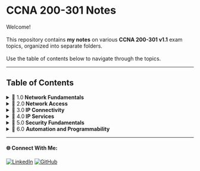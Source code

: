 # CCNA 200-301 Notes

Welcome!   
<br>
This repository contains **my notes** on various **CCNA 200-301 v1.1** exam topics, organized into separate folders.
<br>   
Use the table of contents below to navigate through the topics.

---

## Table of Contents

<details>
  <summary>📂 1.0<b> Network Fundamentals</b> </summary>
  
  &nbsp;&nbsp;&nbsp;&nbsp;&nbsp;&nbsp;&nbsp;&nbsp;&nbsp; 🔗 **1.1** [Explain the role and function of network components](./1.0%20Network%20Fundamentals/readme.md#11-explain-the-role-and-function-of-network-components)  

  &nbsp;&nbsp;&nbsp;&nbsp;&nbsp;&nbsp;&nbsp;&nbsp;&nbsp; 🔗 **1.2** [Describe characteristics of network topology architectures](./1.0%20Network%20Fundamentals/readme.md#12-describe-characteristics-of-network-topology-architectures )  

  &nbsp;&nbsp;&nbsp;&nbsp;&nbsp;&nbsp;&nbsp;&nbsp;&nbsp; 🔗 **1.3** [Compare physical interface and cabling types](./1.0%20Network%20Fundamentals/readme.md#13-compare-physical-interface-and-cabling-types)  

  &nbsp;&nbsp;&nbsp;&nbsp;&nbsp;&nbsp;&nbsp;&nbsp;&nbsp; 🔗 **1.4** [Identify interface and cable issues (collisions, errors, mismatch duplex, and/or speed)](./1.0%20Network%20Fundamentals/readme.md#14-identify-interface-and-cable-issues-collisions-errors-mismatch-duplex-andor-speed  )  

  &nbsp;&nbsp;&nbsp;&nbsp;&nbsp;&nbsp;&nbsp;&nbsp;&nbsp; 🔗 **1.5** [Compare TCP to UDP](./1.0%20Network%20Fundamentals/readme.md#15-compare-tcp-to-udp )  

  &nbsp;&nbsp;&nbsp;&nbsp;&nbsp;&nbsp;&nbsp;&nbsp;&nbsp; 🔗 **1.6** [Configure and verify IPv4 addressing and subnetting](./1.0%20Network%20Fundamentals/readme.md#16-configure-and-verify-ipv4-addressing-and-subnetting)  

  &nbsp;&nbsp;&nbsp;&nbsp;&nbsp;&nbsp;&nbsp;&nbsp;&nbsp; 🔗 **1.7** [Describe private IPv4 addressing](./1.0%20Network%20Fundamentals/readme.md#17-describe-private-ipv4-addressing)  

  &nbsp;&nbsp;&nbsp;&nbsp;&nbsp;&nbsp;&nbsp;&nbsp;&nbsp; 🔗 **1.8** [Configure and verify IPv6 addressing and prefix](./1.0%20Network%20Fundamentals/readme.md#18-configure-and-verify-ipv6-addressing-and-prefix)  

  &nbsp;&nbsp;&nbsp;&nbsp;&nbsp;&nbsp;&nbsp;&nbsp;&nbsp; 🔗 **1.9** [Describe IPv6 address types](./1.0%20Network%20Fundamentals/readme.md#19-describe-ipv6-address-and-types)  

  &nbsp;&nbsp;&nbsp;&nbsp;&nbsp;&nbsp;&nbsp;&nbsp;&nbsp; 🔗 **1.10** [Verify IP parameters for Client OS (Windows, Mac OS, Linux)](./1.0%20Network%20Fundamentals/readme.md#110-verify-ip-parameters-for-client-os-windows-mac-os-linux)  

  &nbsp;&nbsp;&nbsp;&nbsp;&nbsp;&nbsp;&nbsp;&nbsp;&nbsp; 🔗 **1.11** [Describe wireless principles](./1.0%20Network%20Fundamentals/readme.md#111-describe-wireless-principles)  

  &nbsp;&nbsp;&nbsp;&nbsp;&nbsp;&nbsp;&nbsp;&nbsp;&nbsp; 🔗 **1.12** [Explain virtualization fundamentals (server virtualization, containers, and VRFs)](./1.0%20Network%20Fundamentals/readme.md#112-explain-virtualization-fundamentals-server-virtualization-containers-and-vrfs)  

  &nbsp;&nbsp;&nbsp;&nbsp;&nbsp;&nbsp;&nbsp;&nbsp;&nbsp; 🔗 **1.13** [Describe switching concepts](./1.0%20Network%20Fundamentals/readme.md#113-describe-switching-concepts)  

</details>

<details>
  <summary>📂 2.0<b> Network Access </b></summary>

  &nbsp;&nbsp;&nbsp;&nbsp;&nbsp;&nbsp;&nbsp;&nbsp;&nbsp; 🔗 **2.1** [Configure and verify VLANs (normal range) spanning multiple switches](./2.0%20Network%20Access/readme.md#21-configure-and-verify-vlans-normal-range-spanning-multiple-switches)

  &nbsp;&nbsp;&nbsp;&nbsp;&nbsp;&nbsp;&nbsp;&nbsp;&nbsp; 🔗 **2.2** [Configure and verify interswitch connectivity](./2.0%20Network%20Access/readme.md#22-configure-and-verify-interswitch-connectivity)  

  &nbsp;&nbsp;&nbsp;&nbsp;&nbsp;&nbsp;&nbsp;&nbsp;&nbsp; 🔗 **2.3** [Configure and verify Layer 2 discovery protocols (Cisco Discovery Protocol and LLDP)](./2.0%20Network%20Access/readme.md#23-configure-and-verify-layer-2-discovery-protocols-cisco-discovery-protocol-and-lldp)  

  &nbsp;&nbsp;&nbsp;&nbsp;&nbsp;&nbsp;&nbsp;&nbsp;&nbsp; 🔗 **2.4** [Configure and verify (Layer 2/Layer 3) EtherChannel (LACP)](./2.0%20Network%20Access/readme.md#24-configure-and-verify-layer-2/layer-3-etherchannel-lacp) 

  &nbsp;&nbsp;&nbsp;&nbsp;&nbsp;&nbsp;&nbsp;&nbsp;&nbsp; 🔗 **2.5** [Interpret basic operations of Rapid PVST+ Spanning Tree Protocol](./2.0%20Network%20Access/readme.md#25-interpret-basic-operations-of-rapid-pvst-spanning-tree-protocol) 

  &nbsp;&nbsp;&nbsp;&nbsp;&nbsp;&nbsp;&nbsp;&nbsp;&nbsp; 🔗 **2.6** [Describe Cisco Wireless Architectures and AP modes](./2.0%20Network%20Access/readme.md#26-describe-cisco-wireless-architectures-and-ap-modes)  

  &nbsp;&nbsp;&nbsp;&nbsp;&nbsp;&nbsp;&nbsp;&nbsp;&nbsp; 🔗 **2.7** [Describe physical infrastructure connections of WLAN components (AP, WLC, access/trunk ports, and LAG)](./2.0%20Network%20Access/readme.md#27-describe-physical-infrastructure-connections-of-wlan-components-ap-wlc-access-trunk-ports-and-lag) 

  &nbsp;&nbsp;&nbsp;&nbsp;&nbsp;&nbsp;&nbsp;&nbsp;&nbsp; 🔗 2.8 [Describe network device management access (Telnet, SSH, HTTP, HTTPS, console, TACACS+/RADIUS, and cloud managed)](./2.0%20Network%20Access/readme.md#28-describe-network-device-management-access-telnet-ssh-http-https-console-tacacs-radius-and-cloud-managed)  

  &nbsp;&nbsp;&nbsp;&nbsp;&nbsp;&nbsp;&nbsp;&nbsp;&nbsp; 🔗 2.9 [Interpret the wireless LAN GUI configuration for client connectivity, such as WLAN creation, security settings, QoS profiles, and advanced settings](./2.0%20Network%20Access/readme.md#29-interpret-the-wireless-lan-gui-configuration-for-client-connectivity-such-as-wlan-creation-security-settings-qos-profiles-and-advanced-settings)  

</details>

<details>
  <summary>📂 3.0<b> IP Connectivity </b></summary>
  
  &nbsp;&nbsp;&nbsp;&nbsp;&nbsp;&nbsp;&nbsp;&nbsp;&nbsp; 🔗 **3.1** [Interpret the components of routing table](./3.0%20IP%20Connectivity/readme.md)  
  &nbsp;&nbsp;&nbsp;&nbsp;&nbsp;&nbsp;&nbsp;&nbsp;&nbsp; 🔗 **3.2** [Determine how a router makes a forwarding decision by default](./3.0%20IP%20Connectivity/readme.md)  
  &nbsp;&nbsp;&nbsp;&nbsp;&nbsp;&nbsp;&nbsp;&nbsp;&nbsp; 🔗 **3.3** [Configure and verify IPv4 and IPv6 static routing](./3.0%20IP%20Connectivity/readme.md)  
  &nbsp;&nbsp;&nbsp;&nbsp;&nbsp;&nbsp;&nbsp;&nbsp;&nbsp; 🔗 **3.4** [Configure and verify single area OSPFv2](./3.0%20IP%20Connectivity/readme.md)  
  &nbsp;&nbsp;&nbsp;&nbsp;&nbsp;&nbsp;&nbsp;&nbsp;&nbsp; 🔗 **3.5** [Describe the purpose, functions, and concepts of first hop redundancy protocols](./3.0%20IP%20Connectivity/readme.md)  
  

</details>

<details>
  <summary>📂 4.0<b> IP Services </b></summary>
  
  &nbsp;&nbsp;&nbsp;&nbsp;&nbsp;&nbsp;&nbsp;&nbsp;&nbsp; 🔗 **4.1** [Configure and verify inside source NAT using static and pools](./4.0%20IP%20Services/readme.md)  
  &nbsp;&nbsp;&nbsp;&nbsp;&nbsp;&nbsp;&nbsp;&nbsp;&nbsp; 🔗 **4.2** [Configure and verify NTP operating in a client and server mode](./4.0%20IP%20Services/readme.md)  
  &nbsp;&nbsp;&nbsp;&nbsp;&nbsp;&nbsp;&nbsp;&nbsp;&nbsp; 🔗 **4.3** [Explain the role of DHCP and DNS within the network](./4.0%20IP%20Services/readme.md)  
  &nbsp;&nbsp;&nbsp;&nbsp;&nbsp;&nbsp;&nbsp;&nbsp;&nbsp; 🔗 **4.4** [Explain the function of SNMP in network operations](./4.0%20IP%20Services/readme.md)  
  &nbsp;&nbsp;&nbsp;&nbsp;&nbsp;&nbsp;&nbsp;&nbsp;&nbsp; 🔗 **4.5** [Describe the use of syslog features including facilities and levels](./4.0%20IP%20Services/readme.md)  
  &nbsp;&nbsp;&nbsp;&nbsp;&nbsp;&nbsp;&nbsp;&nbsp;&nbsp; 🔗 **4.6** [Configure and verify DHCP client and relay](./4.0%20IP%20Services/readme.md)  
  &nbsp;&nbsp;&nbsp;&nbsp;&nbsp;&nbsp;&nbsp;&nbsp;&nbsp; 🔗 **4.7** [Explain the forwarding per-hop behavior (PHB) for QoS, such as classification, marking, queuing, congestion, policing, and shaping](./4.0%20IP%20Services/readme.md)  
  &nbsp;&nbsp;&nbsp;&nbsp;&nbsp;&nbsp;&nbsp;&nbsp;&nbsp; 🔗 **4.8** [Configure network devices for remote access using SSH](./4.0%20IP%20Services/readme.md)  
  &nbsp;&nbsp;&nbsp;&nbsp;&nbsp;&nbsp;&nbsp;&nbsp;&nbsp; 🔗 **4.9** [Describe the capabilities and functions of TFTP/FTP in the network](./4.0%20IP%20Services/readme.md)  

</details>

<details>
  <summary>📂 5.0<b> Security Fundamentals </b></summary>
  
  &nbsp;&nbsp;&nbsp;&nbsp;&nbsp;&nbsp;&nbsp;&nbsp;&nbsp; 🔗 **5.1** [Define key security concepts (threats, vulnerabilities, exploits, and mitigation techniques)](./5.0%20Security%20Fundamentals/readme.md)  
  &nbsp;&nbsp;&nbsp;&nbsp;&nbsp;&nbsp;&nbsp;&nbsp;&nbsp; 🔗 **5.2** [Describe security program elements (user awareness, training, and physical access control)](./5.0%20Security%20Fundamentals/readme.md)  
  &nbsp;&nbsp;&nbsp;&nbsp;&nbsp;&nbsp;&nbsp;&nbsp;&nbsp; 🔗 **5.3** [Configure and verify device access control using local passwords](./5.0%20Security%20Fundamentals/readme.md)  
  &nbsp;&nbsp;&nbsp;&nbsp;&nbsp;&nbsp;&nbsp;&nbsp;&nbsp; 🔗 **5.4** [Describe security password policies elements, such as management, complexity, and password alternatives (multifactor authentication, certificates, and biometrics)](./5.0%20Security%20Fundamentals/readme.md)  
  &nbsp;&nbsp;&nbsp;&nbsp;&nbsp;&nbsp;&nbsp;&nbsp;&nbsp; 🔗 **5.5** [Describe IPsec remote access and site-to-site VPNs](./5.0%20Security%20Fundamentals/readme.md)  
  &nbsp;&nbsp;&nbsp;&nbsp;&nbsp;&nbsp;&nbsp;&nbsp;&nbsp; 🔗 **5.6** [Configure and verify access control lists](./5.0%20Security%20Fundamentals/readme.md)  
  &nbsp;&nbsp;&nbsp;&nbsp;&nbsp;&nbsp;&nbsp;&nbsp;&nbsp; 🔗 **5.7** [Configure and verify Layer 2 security features (DHCP snooping, dynamic ARP inspection, and port security)](./5.0%20Security%20Fundamentals/readme.md)  
  &nbsp;&nbsp;&nbsp;&nbsp;&nbsp;&nbsp;&nbsp;&nbsp;&nbsp; 🔗 **5.8** [Compare authentication, authorization, and accounting concepts](./5.0%20Security%20Fundamentals/readme.md)  
  &nbsp;&nbsp;&nbsp;&nbsp;&nbsp;&nbsp;&nbsp;&nbsp;&nbsp; 🔗 **5.9** [Describe wireless security protocols (WPA, WPA2, and WPA3)](./5.0%20Security%20Fundamentals/readme.md)  
  &nbsp;&nbsp;&nbsp;&nbsp;&nbsp;&nbsp;&nbsp;&nbsp;&nbsp; 🔗 **5.10** [Configure and verify WLAN within the GUI using WPA2 PSK](./5.0%20Security%20Fundamentals/readme.md)  

</details>

<details>
  <summary>📂 6.0 <b>Automation and Programmability </b></summary>
  
  &nbsp;&nbsp;&nbsp;&nbsp;&nbsp;&nbsp;&nbsp;&nbsp;&nbsp; 🔗 **6.1** [Explain how automation impacts network management](./6.0%20Automation%20and%20Programmability/readme.md)  
  &nbsp;&nbsp;&nbsp;&nbsp;&nbsp;&nbsp;&nbsp;&nbsp;&nbsp; 🔗 **6.2** [Compare traditional networks with controller-based networking](./6.0%20Automation%20and%20Programmability/readme.md)  
  &nbsp;&nbsp;&nbsp;&nbsp;&nbsp;&nbsp;&nbsp;&nbsp;&nbsp; 🔗 **6.3** [Describe controller-based, software defined architecture (overlay, underlay, and fabric)](./6.0%20Automation%20and%20Programmability/readme.md)  
  &nbsp;&nbsp;&nbsp;&nbsp;&nbsp;&nbsp;&nbsp;&nbsp;&nbsp; 🔗 **6.4** [Explain AI (generative and predictive) and machine learning in network operations](./6.0%20Automation%20and%20Programmability/readme.md)  
  &nbsp;&nbsp;&nbsp;&nbsp;&nbsp;&nbsp;&nbsp;&nbsp;&nbsp; 🔗 **6.5** [Describe characteristics of REST-based APIs (authentication types, CRUD, HTTP verbs, and data encoding)](./6.0%20Automation%20and%20Programmability/readme.md)  
  &nbsp;&nbsp;&nbsp;&nbsp;&nbsp;&nbsp;&nbsp;&nbsp;&nbsp; 🔗 **6.6** [Recognize the capabilities of configuration management mechanisms, such as Ansible and Terraform](./6.0%20Automation%20and%20Programmability/readme.md)  
  &nbsp;&nbsp;&nbsp;&nbsp;&nbsp;&nbsp;&nbsp;&nbsp;&nbsp; 🔗 **6.7** [Recognize components of JSON-encoded data](./6.0%20Automation%20and%20Programmability/readme.md)  
  

</details>

---

#### 🌐 Connect With Me:
[![LinkedIn](https://img.shields.io/badge/LinkedIn-blue?style=for-the-badge&logo=LinkedIn&link=www.linkedin.com/in/hasnan-asif)](www.linkedin.com/in/hasnan-asif)
[![GitHub](https://img.shields.io/badge/GitHub-gray?style=for-the-badge&logo=Github&link=https://github.com/HasnanAsif)](https://github.com/HasnanAsif)